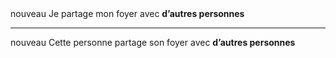 <!----><span class="nouveau">nouveau</span> Je partage mon foyer avec <b>d’autres personnes</b>

---

<!----><span class="nouveau">nouveau</span> Cette personne partage son foyer avec <b>d’autres personnes</b>
